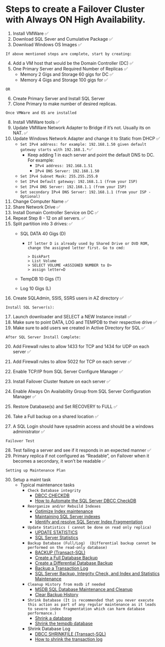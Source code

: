 # Steps to create a Failover Cluster with Always ON High Availability.

1. Install VMWare ✅
2. Download SQL Sever and Cumulative Package ✅
3. Download Windows OS Images ✅


 ``If above mentioned steps are complete, start by creating:`` 

4. Add a VM host that would be the Domain Controller (DC) ✅
5. One Primary Server and Required Number of Replicas ✅
    * Memory 2 Gigs and Storage 60 gigs for DC ✅
    * Memory 4 Gigs and Storage 100 gigs for ✅
  
``OR``

6. Create Primary Server and Install SQL Server
7. Clone Primary to make number of desired replicas. 

``Once VMWare and OS are installed``

8. Install VMWare tools ✅
9. Update VMWare Network Adapter to Bridge if it’s not. Usually its on NAT. ✅
10. Update Windows Network Adapter and change it to Static from DHCP ✅
    * ``Set IPv4 address: for example: 192.168.1.50 given default gateway starts with 192.168.1.*``✅
        * Keep adding 1 in each server and point the default DNS to DC. For example: 
            * ``IPv4 address: 192.168.1.51``
            * ``IPv4 DNS Server: 192.168.1.50``
    * ``Set IPv4 Subnet Mask: 255.255.255.0``
    * ``Set IPv4 Default gateway: 192.168.1.1 (from your ISP)``
    * ``Set IPv4 DNS Server: 192.168.1.1 (from your ISP)``
    * ``Set secondary IPv4 DNS Server: 192.168.1.1 (from your ISP - Optional)``
11. Change Computer Name ✅
12. Share Network Drive ✅
13. Install Domain Controller Service on DC ✅
14. Repeat Step 8 - 12 on all servers. ✅
15. Split partition into 3 drives: ✅
    - SQL DATA 40 Gigs (D)
        - ``If letter D is already used by Shared Drive or DVD ROM, change the assigned letter first. Go to cmd:``
              
           ```
           > DiskPart
           > List Volume
           > SELECT VOLUME <ASSIGNED NUMBER to D>
           > assign letter=D
           ```
           
    - TempDB 10 Gigs (T)
    - Log 10 Gigs (L)
16. Create SQLAdmin, SSIS, SSRS users in AZ directory ✅


``Install SQL Server(s):``

17. Launch downloader and SELECT a NEW Instance install ✅
18. Make sure to point DATA, LOG and TEMPDB to their respective drive ✅
19. Make sure to add users we created in Active Directory for SQL ✅

``After SQL Server Install Complete:``

20. Add Firewall rules to allow 1433 for TCP and 1434 for UDP on each server ✅
21. Add Firewall rules to allow 5022 for TCP on each server ✅
22. Enable TCP/IP from SQL Server Configure Manager ✅
23. Install Failover Cluster feature on each server ✅
24. Enable Always On Availability Group from SQL Server Configuration Manager ✅

25. Restore Database(s) and Set RECOVERY to FULL ✅
26. Take a Full backup on a shared location ✅
27. A SQL Login should have sysadmin access and should be a windows administrator ✅

``Failover Test``

28. Test failing a server and see if it responds in an expected manner ✅
29. Primary replica if not configured as “Readable”, on Failover  when it becomes a secondary, it won’t be readable ✅

``Setting up Maintenance Plan``

30. Setup a maint task
    * Typical maintenance tasks
        * ``Check Database integrity``
            * [DBCC CHECKDB](https://learn.microsoft.com/en-us/sql/t-sql/database-console-commands/dbcc-checkdb-transact-sql?view=sql-server-ver16)
            * [How to Automate the SQL Server DBCC CheckDB](https://www.sqlshack.com/automate-the-sql-server-dbcc-checkdb-command-using-maintenance-plans/)
        * ``Reorganize and/or Rebuild Indexes``
            * [Optimize Index maintenance](https://learn.microsoft.com/en-us/sql/relational-databases/indexes/reorganize-and-rebuild-indexes?view=sql-server-ver16)
            * [Maintaining SQL Server indexes](https://www.sqlshack.com/maintaining-sql-server-indexes/)
            * [Identify and resolve SQL Server Index Fragmentation](https://www.sqlshack.com/how-to-identify-and-resolve-sql-server-index-fragmentation/)
        * ``Update Statistics ( cannot be done on read only replica)``
            * [UPDATE STATISTICS](https://learn.microsoft.com/en-us/sql/t-sql/statements/update-statistics-transact-sql?view=sql-server-ver16)
            * [SQL Server Statistics](https://www.sqlshack.com/sql-server-statistics-and-how-to-perform-update-statistics-in-sql/)
        * ``Backup Database (Full/Log)  (Differential backup cannot be performed on the read-only database)``
            * [BACKUP (Transact-SQL)](https://learn.microsoft.com/en-us/sql/t-sql/statements/backup-transact-sql?view=sql-server-ver16)
            * [Create a Full Database Backup](https://learn.microsoft.com/en-us/sql/relational-databases/backup-restore/create-a-full-database-backup-sql-server?view=sql-server-ver16)
            * [Create a Differential Database Backup](https://learn.microsoft.com/en-us/sql/relational-databases/backup-restore/create-a-differential-database-backup-sql-server?view=sql-server-ver16)
            * [Backup a Transaction Log](https://learn.microsoft.com/en-us/sql/relational-databases/backup-restore/back-up-a-transaction-log-sql-server?view=sql-server-ver16)
            * [SQL Server Backup, Integrity Check, and Index and Statistics Maintenance](https://ola.hallengren.com/)
        * ``Cleanup History from msdb if needed``
            * [MSDB SQL Database Maintenance and Cleanup](https://www.sqlshack.com/msdb-sql-database-maintenance-and-cleanup/)
            * [Clear Backup History](https://sqlsolutionsgroup.com/how-to-clear-backup-history/) 
        * ``Shrink Database (It is recommended that you never execute this action as part of any regular maintenance as it leads to severe index fragmentation which can harm database performance.)``
            * [Shrink a database](https://learn.microsoft.com/en-us/sql/relational-databases/databases/shrink-a-database?view=sql-server-ver16)
            * [Shrink the tempdb database](https://learn.microsoft.com/en-us/sql/relational-databases/databases/shrink-tempdb-database?view=sql-server-ver16)   
        * Shrink Database Log
            * [DBCC SHRINKFILE (Transact-SQL)](https://learn.microsoft.com/en-us/sql/t-sql/database-console-commands/dbcc-shrinkfile-transact-sql?view=sql-server-ver16)
            * [How to shrink the transaction log](https://www.mssqltips.com/sqlservertutorial/3311/how-to-shrink-the-transaction-log/)  

